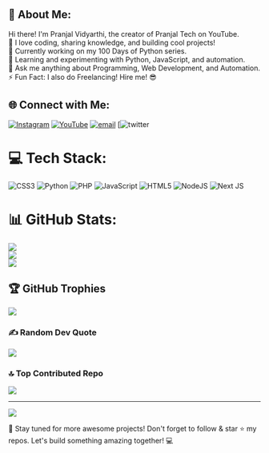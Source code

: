 ## 💫 About Me:

Hi there! I'm Pranjal Vidyarthi, the creator of Pranjal Tech on YouTube. <br> 🚀 I love coding, sharing knowledge, and building cool projects!<br>
🔭 Currently working on my 100 Days of Python series.<br>
🌱 Learning and experimenting with Python, JavaScript, and automation.<br>
💬 Ask me anything about Programming, Web Development, and Automation.<br>
⚡ Fun Fact: I also do Freelancing! Hire me! 😎<br>

## 🌐 Connect with Me:
[![Instagram](https://img.shields.io/badge/Instagram-%23E4405F.svg?logo=Instagram&logoColor=white)](https://instagram.com/vansh.x_x.vidyarthi) [![YouTube](https://img.shields.io/badge/YouTube-%23FF0000.svg?logo=YouTube&logoColor=white)](https://youtube.com/@pranjaltechnology) [![email](https://img.shields.io/badge/Email-D14836?logo=gmail&logoColor=white)](mailto:pvidyarthi8@gmail.com)  [![twitter](https://img.shields.io/twitter/follow/pranjaltech1)

# 💻 Tech Stack:
![CSS3](https://img.shields.io/badge/css3-%231572B6.svg?style=for-the-badge&logo=css3&logoColor=white) ![Python](https://img.shields.io/badge/python-3670A0?style=for-the-badge&logo=python&logoColor=ffdd54) ![PHP](https://img.shields.io/badge/php-%23777BB4.svg?style=for-the-badge&logo=php&logoColor=white) ![JavaScript](https://img.shields.io/badge/javascript-%23323330.svg?style=for-the-badge&logo=javascript&logoColor=%23F7DF1E) ![HTML5](https://img.shields.io/badge/html5-%23E34F26.svg?style=for-the-badge&logo=html5&logoColor=white) ![NodeJS](https://img.shields.io/badge/node.js-6DA55F?style=for-the-badge&logo=node.js&logoColor=white) ![Next JS](https://img.shields.io/badge/Next-black?style=for-the-badge&logo=next.js&logoColor=white)
# 📊 GitHub Stats:
![](https://github-readme-stats.vercel.app/api?username=pranjalvidyarthi&theme=dark&hide_border=false&include_all_commits=false&count_private=false)<br/>
![](https://github-readme-streak-stats.herokuapp.com/?user=pranjalvidyarthi&theme=dark&hide_border=false)<br/>
![](https://github-readme-stats.vercel.app/api/top-langs/?username=pranjalvidyarthi&theme=dark&hide_border=false&include_all_commits=false&count_private=false&layout=compact)

## 🏆 GitHub Trophies
![](https://github-profile-trophy.vercel.app/?username=pranjalvidyarthi&theme=radical&no-frame=false&no-bg=true&margin-w=4)

### ✍️ Random Dev Quote
![](https://quotes-github-readme.vercel.app/api?type=horizontal&theme=radical)

### 🔝 Top Contributed Repo
![](https://github-contributor-stats.vercel.app/api?username=pranjalvidyarthi&limit=5&theme=dark&combine_all_yearly_contributions=true)

---
[![](https://visitcount.itsvg.in/api?id=pranjalvidyarthi&icon=0&color=0)](https://visitcount.itsvg.in)



🚀 Stay tuned for more awesome projects! Don't forget to follow & star ⭐ my repos. Let's build something amazing together! 💻



